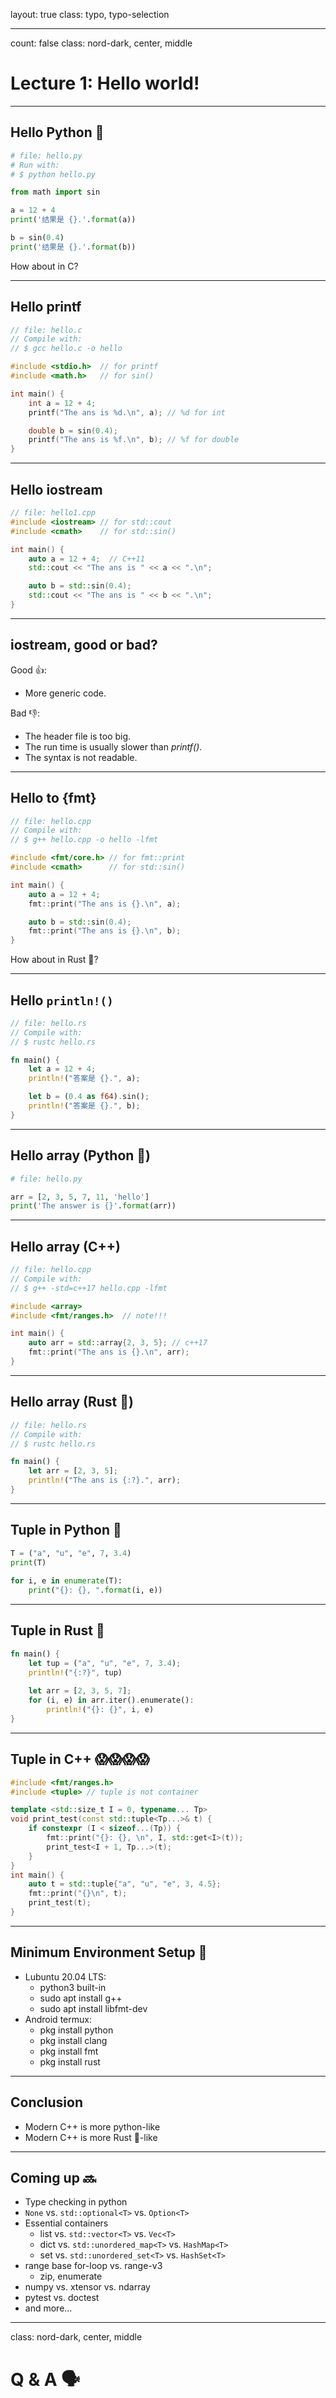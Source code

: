 layout: true
class: typo, typo-selection

---

count: false
class: nord-dark, center, middle

# Lecture 1: Hello world!

---

## Hello Python 🐍

```python
# file: hello.py
# Run with:
# $ python hello.py

from math import sin

a = 12 + 4
print('结果是 {}.'.format(a))

b = sin(0.4)
print('结果是 {}.'.format(b))
```

How about in C?

---

## Hello printf

```c
// file: hello.c
// Compile with:
// $ gcc hello.c -o hello

#include <stdio.h>  // for printf
#include <math.h>   // for sin()

int main() {
    int a = 12 + 4;
    printf("The ans is %d.\n", a); // %d for int

    double b = sin(0.4);
    printf("The ans is %f.\n", b); // %f for double
}
```

---

## Hello iostream

```cpp
// file: hello1.cpp
#include <iostream> // for std::cout
#include <cmath>    // for std::sin()

int main() {
    auto a = 12 + 4;  // C++11
    std::cout << "The ans is " << a << ".\n";

    auto b = std::sin(0.4);
    std::cout << "The ans is " << b << ".\n";
}

```

---

## iostream, good or bad?

Good 👍:

- More generic code.

Bad 👎:

- The header file is too big.
- The run time is usually slower than _printf()_.
- The syntax is not readable.

---


## Hello to {fmt} 

```cpp
// file: hello.cpp
// Compile with:
// $ g++ hello.cpp -o hello -lfmt

#include <fmt/core.h> // for fmt::print
#include <cmath>      // for std::sin()

int main() {
    auto a = 12 + 4; 
    fmt::print("The ans is {}.\n", a);

    auto b = std::sin(0.4);
    fmt::print("The ans is {}.\n", b);
}
```

How about in Rust 🦀?

---

## Hello `println!()`

```rust
// file: hello.rs
// Compile with:
// $ rustc hello.rs

fn main() {
    let a = 12 + 4; 
    println!("答案是 {}.", a);

    let b = (0.4 as f64).sin();
    println!("答案是 {}.", b);
}
```

---

## Hello array (Python 🐍)

```python
# file: hello.py

arr = [2, 3, 5, 7, 11, 'hello']
print('The answer is {}'.format(arr))
```

---

## Hello array (C++)

```cpp
// file: hello.cpp
// Compile with:
// $ g++ -std=c++17 hello.cpp -lfmt

#include <array>
#include <fmt/ranges.h>  // note!!!

int main() {
    auto arr = std::array{2, 3, 5}; // c++17
    fmt::print("The ans is {}.\n", arr);
}
```

---

## Hello array (Rust 🦀)

```rust
// file: hello.rs
// Compile with:
// $ rustc hello.rs

fn main() {
    let arr = [2, 3, 5];
    println!("The ans is {:?}.", arr);
}
```

---

## Tuple in Python 🐍

```python
T = ("a", "u", "e", 7, 3.4)
print(T)
 
for i, e in enumerate(T):
    print("{}: {}, ".format(i, e))

```

---

## Tuple in Rust 🦀

```rust
fn main() {
    let tup = ("a", "u", "e", 7, 3.4);
    println!("{:?}", tup)
 
    let arr = [2, 3, 5, 7];
    for (i, e) in arr.iter().enumerate():
        println!("{}: {}", i, e)
}
```

---

## Tuple in C++ 😱😱😱😱

```cpp
#include <fmt/ranges.h>
#include <tuple> // tuple is not container

template <std::size_t I = 0, typename... Tp>
void print_test(const std::tuple<Tp...>& t) {
    if constexpr (I < sizeof...(Tp)) {
        fmt::print("{}: {}, \n", I, std::get<I>(t));
        print_test<I + 1, Tp...>(t);
    }
}
int main() {
    auto t = std::tuple{"a", "u", "e", 3, 4.5};
    fmt::print("{}\n", t);
    print_test(t);
}
```

---

## Minimum Environment Setup 🔧

- Lubuntu 20.04 LTS:
  - python3 built-in
  - sudo apt install g++
  - sudo apt install libfmt-dev
- Android termux:
  - pkg install python
  - pkg install clang
  - pkg install fmt
  - pkg install rust

---

## Conclusion

- Modern C++ is more python-like
- Modern C++ is more Rust 🦀-like

---

## Coming up 🔜

- Type checking in python
- `None` vs. `std::optional<T>` vs. `Option<T>`
- Essential containers
  - list vs. `std::vector<T>` vs. `Vec<T>`
  - dict vs. `std::unordered_map<T>` vs. `HashMap<T>`
  - set  vs. `std::unordered_set<T>` vs. `HashSet<T>` 
- range base for-loop vs. range-v3
  - zip, enumerate
- numpy vs. xtensor vs. ndarray
- pytest vs. doctest
- and more...

---

class: nord-dark, center, middle

# Q & A 🗣️

